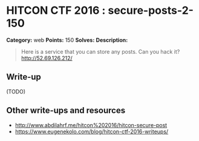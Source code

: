 # HITCON CTF 2016 : secure-posts-2-150

**Category:** web
**Points:** 150
**Solves:**
**Description:**

> Here is a service that you can store any posts. Can you hack it? <http://52.69.126.212/>


## Write-up

(TODO)

## Other write-ups and resources

* http://www.abdilahrf.me/hitcon%202016/hitcon-secure-post
* https://www.eugenekolo.com/blog/hitcon-ctf-2016-writeups/

